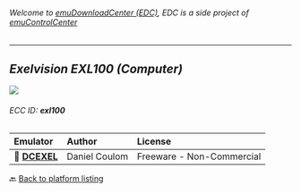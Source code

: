 ###### Welcome to [emuDownloadCenter (EDC)](https://github.com/PhoenixInteractiveNL/emuDownloadCenter/wiki/), EDC is a side project of [emuControlCenter](https://github.com/PhoenixInteractiveNL/emuControlCenter/wiki/)
***
## _Exelvision EXL100 (Computer)_
![](https://raw.githubusercontent.com/wiki/PhoenixInteractiveNL/emuDownloadCenter/images_platform/ecc_exl100_teaser.png)
###### ECC ID: **exl100**

| Emulator   | Author      | License     |
|:-----------|:------------|:------------|
| :file_folder: [**DCEXEL**](https://github.com/PhoenixInteractiveNL/emuDownloadCenter/wiki/Emulator-dcexel#menu) | Daniel Coulom | Freeware - Non-Commercial |

:back: [Back to platform listing](https://github.com/PhoenixInteractiveNL/emuDownloadCenter/wiki/EDC-Platform-List)
